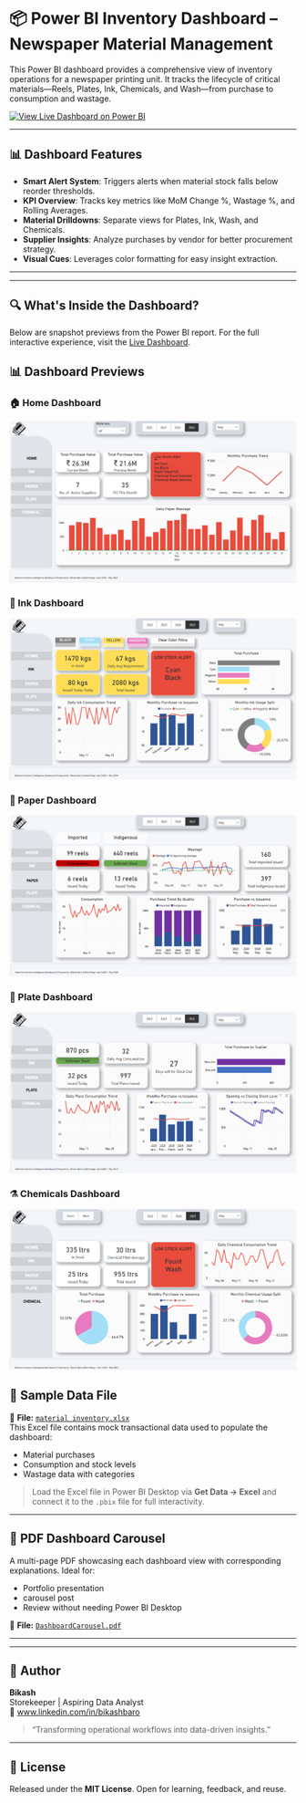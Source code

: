 # 📦 Power BI Inventory Dashboard – Newspaper Material Management

This Power BI dashboard provides a comprehensive view of inventory operations for a newspaper printing unit. It tracks the lifecycle of critical materials—Reels, Plates, Ink, Chemicals, and Wash—from purchase to consumption and wastage.

[![View Live Dashboard on Power BI](https://img.shields.io/badge/View%20Dashboard-Power%20BI-blue?logo=powerbi)](https://app.powerbi.com/view?r=eyJrIjoiYmI2ZDk3YjItZjlkMC00MjEzLTgwYzAtNDYxYzU4NjVjOGFmIiwidCI6ImM2ZTU0OWIzLTVmNDUtNDAzMi1hYWU5LWQ0MjQ0ZGM1YjJjNCJ9)

---

## 📊 Dashboard Features

- **Smart Alert System**: Triggers alerts when material stock falls below reorder thresholds.
- **KPI Overview**: Tracks key metrics like MoM Change %, Wastage %, and Rolling Averages.
- **Material Drilldowns**: Separate views for Plates, Ink, Wash, and Chemicals.
- **Supplier Insights**: Analyze purchases by vendor for better procurement strategy.
- **Visual Cues**: Leverages color formatting for easy insight extraction.

---

---

## 🔍 What's Inside the Dashboard?

Below are snapshot previews from the Power BI report. For the full interactive experience, visit the [Live Dashboard](https://tinyurl.com/245em5u2).

## 📊 Dashboard Previews

### 🏠 Home Dashboard
![Home Dashboard](images/Home.png)

### 🎨 Ink Dashboard
![Ink Dashboard](images/Ink.png)

### 📄 Paper Dashboard
![Paper Dashboard](images/paper.png)

### 🧾 Plate Dashboard
![Plate Dashboard](images/plate.png)

### ⚗️ Chemicals Dashboard
![Chemicals Dashboard](images/Chemicals.png)



## 📂 Sample Data File

📄 **File:** [`material inventory.xlsx`](./material%20inventory.xlsx)  
This Excel file contains mock transactional data used to populate the dashboard:
- Material purchases
- Consumption and stock levels
- Wastage data with categories

> Load the Excel file in Power BI Desktop via **Get Data → Excel** and connect it to the `.pbix` file for full interactivity.

---

## 📄 PDF Dashboard Carousel

A multi-page PDF showcasing each dashboard view with corresponding explanations. Ideal for:
- Portfolio presentation
- carousel post
- Review without needing Power BI Desktop

📘 **File:** [`DashboardCarousel.pdf`](./DashboardCarousel.pdf)

---


---

## 👤 Author

**Bikash**  
Storekeeper | Aspiring Data Analyst  
📩 www.linkedin.com/in/bikashbaro

> “Transforming operational workflows into data-driven insights.”

---

## 📜 License

Released under the **MIT License**. Open for learning, feedback, and reuse.
